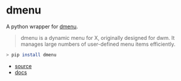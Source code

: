 # dmenu

A python wrapper for [dmenu](http://tools.suckless.org/dmenu/).

> dmenu is a dynamic menu for X, originally designed for dwm. It manages large numbers of user-defined menu items efficiently.

```sh
> pip install dmenu
```

- [source](https://github.com/allonhadaya/dmenu-python)
- [docs](http://dmenu.readthedocs.io)
